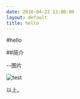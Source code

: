 ```yaml
---
date: 2016-04-22 12:00:00
layout: default
title: hello
---
```


#hello

##简介

--图片

![test](http://xuzhen1994.github.io/pictures/test1.jpg)

以上。
